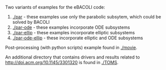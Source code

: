 Two variants of examples for the eBACOLI code:

1.  [./par](./par) - these examples use only the parabolic subsytem, which could be solved by BACOLI
2.  [./par-ode](./par-ode) - these examples incorporate ODE subsystems
3.  [./par-ellip](./par-ellip) - these examples incorporate elliptic subsystems
4.  [./par-ode-ellip](./par-ode-ellip) - these incorporate elliptic and ODE subsystems

Post-processing (with python scripts) example found in [./movie](./movie).

An additional directory that contains drivers and results related to http://doi.acm.org/10.1145/3301320 is found in [./TOMS](./TOMS).
